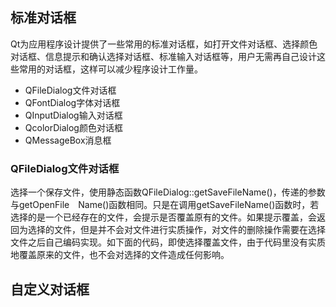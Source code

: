 
## 标准对话框
Qt为应用程序设计提供了一些常用的标准对话框，如打开文件对话框、选择颜色对话框、信息提示和确认选择对话框、标准输入对话框等，用户无需再自己设计这些常用的对话框，这样可以减少程序设计工作量。
+ QFileDialog文件对话框
+ QFontDialog字体对话框
+ QInputDialog输入对话框
+ QcolorDialog颜色对话框
+ QMessageBox消息框

### QFileDialog文件对话框
选择一个保存文件，使用静态函数QFileDialog::getSaveFileName()，传递的参数与getOpenFile　Name()函数相同。只是在调用getSaveFileName()函数时，若选择的是一个已经存在的文件，会提示是否覆盖原有的文件。如果提示覆盖，会返回为选择的文件，但是并不会对文件进行实质操作，对文件的删除操作需要在选择文件之后自己编码实现。如下面的代码，即使选择覆盖文件，由于代码里没有实质地覆盖原来的文件，也不会对选择的文件造成任何影响。
## 自定义对话框

